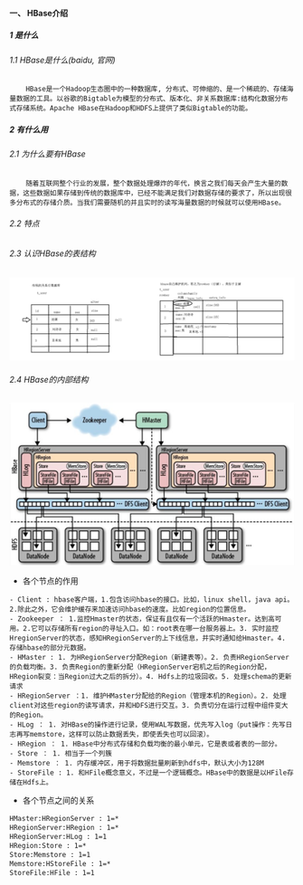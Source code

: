 #### 一、 HBase介绍

##### 1 是什么

###### 1.1 HBase是什么(baidu,  官网)

```
	HBase是一个Hadoop生态圈中的一种数据库, 分布式、可伸缩的、是一个稀疏的、存储海量数据的工具。以谷歌的Bigtable为模型的分布式、版本化、非关系数据库:结构化数据分布式存储系统。Apache HBase在Hadoop和HDFS上提供了类似Bigtable的功能。
```

##### 2 有什么用

###### 2.1 为什么要有HBase

```
	随着互联网整个行业的发展，整个数据处理爆炸的年代，换言之我们每天会产生大量的数据，这些数据如果存储到传统的数据库中，已经不能满足我们对数据存储的要求了，所以出现很多分布式的存储介质。当我们需要随机的并且实时的读写海量数据的时候就可以使用HBase。
```

###### 2.2 特点

###### 2.3 认识HBase的表结构

![](assets/markdown-img-paste-20200328232430221.png)

###### 2.4 HBase的内部结构

![](assets/markdown-img-paste-20200328232543588.png)

- 各个节点的作用

```
- Client : hbase客户端，1.包含访问hbase的接口。比如，linux shell，java api。2.除此之外，它会维护缓存来加速访问hbase的速度。比如region的位置信息。
- Zookeeper ： 1.监控Hmaster的状态，保证有且仅有一个活跃的Hmaster。达到高可用。2.它可以存储所有region的寻址入口。如：root表在哪一台服务器上。3. 实时监控HregionServer的状态，感知HRegionServer的上下线信息，并实时通知给Hmaster。4. 存储hbase的部分元数据。
- HMaster : 1. 为HRegionServer分配Region（新建表等）。2. 负责HRegionServer的负载均衡。3. 负责Region的重新分配（HRegionServer宕机之后的Region分配，HRegion裂变：当Region过大之后的拆分）。4. Hdfs上的垃圾回收。5. 处理schema的更新请求
- HRegionServer ：1. 维护HMaster分配给的Region（管理本机的Region）。2. 处理client对这些region的读写请求，并和HDFS进行交互。3. 负责切分在运行过程中组件变大的Region。
- HLog ： 1. 对HBase的操作进行记录，使用WAL写数据，优先写入log（put操作：先写日志再写memstore，这样可以防止数据丢失，即使丢失也可以回滚）。
- HRegion ： 1. HBase中分布式存储和负载均衡的最小单元，它是表或者表的一部分。
- Store ： 1. 相当于一个列簇
- Memstore ： 1. 内存缓冲区，用于将数据批量刷新到hdfs中，默认大小为128M
- StoreFile : 1. 和HFile概念意义，不过是一个逻辑概念。HBase中的数据是以HFile存储在Hdfs上。
```

- 各个节点之间的关系

```
HMaster:HRegionServer : 1=*
HRegionServer:HRegion : 1=*
HRegionServer:HLog : 1=1
HRegion:Store : 1=*
Store:Memstore : 1=1
Memstore:HStoreFile : 1=*
StoreFile:HFile : 1=1
```


